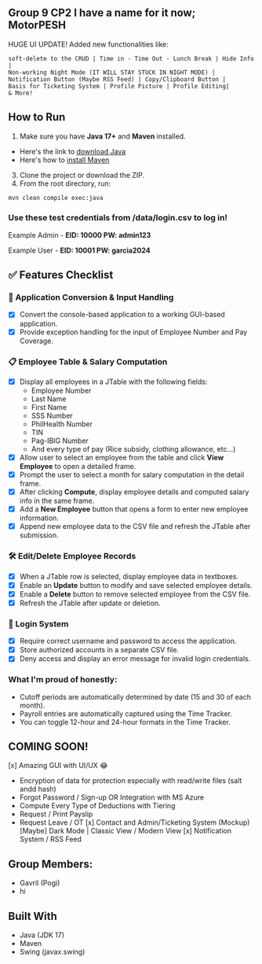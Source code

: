 ## Group 9 CP2 I have a name for it now; **MotorPESH**

HUGE UI UPDATE!
Added new functionalities like: 

```
soft-delete to the CRUD | Time in - Time Out - Lunch Break | Hide Info |
Non-working Night Mode (IT WILL STAY STUCK IN NIGHT MODE) | Notification Button (Maybe RSS Feed) | Copy/Clipboard Button |
Basis for Ticketing System | Profile Picture | Profile Editing|
& More!
```


## How to Run

1. Make sure you have **Java 17+** and **Maven** installed.
- Here's the link to [download Java](https://www.oracle.com/ph/java/technologies/downloads/)
- Here's how to [install Maven](https://phoenixnap.com/kb/install-maven-windows)

3. Clone the project or download the ZIP.
4. From the root directory, run:


```bash
mvn clean compile exec:java
```

### **Use these test credentials from /data/login.csv to log in!**

Example Admin - **EID: 10000 PW: admin123**

Example User - **EID: 10001 PW: garcia2024**

## ✅ Features Checklist

### 🔧 Application Conversion & Input Handling
- [x] Convert the console-based application to a working GUI-based application.
- [x] Provide exception handling for the input of Employee Number and Pay Coverage.

### 📋 Employee Table & Salary Computation
- [x] Display all employees in a JTable with the following fields:
  - Employee Number
  - Last Name
  - First Name
  - SSS Number
  - PhilHealth Number
  - TIN
  - Pag-IBIG Number
  - And every type of pay (Rice subsidy, clothing allowance, etc...)
- [x] Allow user to select an employee from the table and click **View Employee** to open a detailed frame.
- [x] Prompt the user to select a month for salary computation in the detail frame.
- [x] After clicking **Compute**, display employee details and computed salary info in the same frame.
- [x] Add a **New Employee** button that opens a form to enter new employee information.
- [x] Append new employee data to the CSV file and refresh the JTable after submission.

### 🛠️ Edit/Delete Employee Records
- [x] When a JTable row is selected, display employee data in textboxes.
- [x] Enable an **Update** button to modify and save selected employee details.
- [x] Enable a **Delete** button to remove selected employee from the CSV file.
- [x] Refresh the JTable after update or deletion.

### 🔐 Login System
- [x] Require correct username and password to access the application.
- [x] Store authorized accounts in a separate CSV file.
- [x] Deny access and display an error message for invalid login credentials.

### What I'm proud of honestly:
- Cutoff periods are automatically determined by date (15 and 30 of each month).
- Payroll entries are automatically captured using the Time Tracker.
- You can toggle 12-hour and 24-hour formats in the Time Tracker.

## COMING SOON!
[x] Amazing GUI with UI/UX 😂
- Encryption of data for protection especially with read/write files (salt andd hash)
- Forgot Password / Sign-up OR Integration with MS Azure
- Compute Every Type of Deductions with Tiering
- Request / Print Payslip
- Request Leave / OT
[x] Contact and Admin/Ticketing System (Mockup)
[Maybe] Dark Mode | Classic View / Modern View
[x] Notification System / RSS Feed

## Group Members:
- Gavril (Pogi)
- hi

## Built With
- Java (JDK 17)
- Maven
- Swing (javax.swing)

